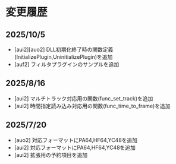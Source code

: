 # 変更履歴

## 2025/10/5

- [aui2][auo2] DLL初期化終了時の関数定義(InitializePlugin,UninitializePlugin)を追加
- [auf2] フィルタプラグインのサンプルを追加

## 2025/8/16

- [aui2] マルチトラック対応用の関数(func_set_track)を追加
- [aui2] 時間指定読み込み対応用の関数(func_time_to_frame)を追加

## 2025/7/20

- [auo2] 対応フォーマットにPA64,HF64,YC48を追加
- [aui2] 対応フォーマットにPA64,HF64,YC48を追加
- [aui2] 拡張用の予約項目を追加
